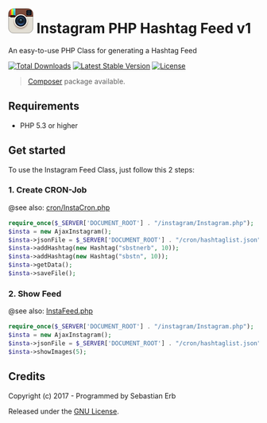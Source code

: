 # ![Image](assets/instagram.png) Instagram PHP Hashtag Feed v1

An easy-to-use PHP Class for generating a Hashtag Feed

[![Total Downloads](http://img.shields.io/packagist/dm/sebastianerb/instagramfeed.svg?style=flat)](https://packagist.org/packages/sebastianerb/instagramfeed)
[![Latest Stable Version](http://img.shields.io/packagist/v/sebastianerb/instagramfeed.svg?style=flat)](https://packagist.org/packages/sebastianerb/instagramfeed)
[![License](https://img.shields.io/packagist/l/sebastianerb/instagramfeed.svg?style=flat)](https://packagist.org/packages/sebastianerb/instagramfeed)


> [Composer](#installation) package available.  

## Requirements
- PHP 5.3 or higher

## Get started
To use the Instagram Feed Class, just follow this 2 steps:

### 1. Create CRON-Job

@see also: [cron/InstaCron.php](cron/InstaCron.php)

```php
require_once($_SERVER['DOCUMENT_ROOT'] . "/instagram/Instagram.php");
$insta = new AjaxInstagram();
$insta->jsonFile = $_SERVER['DOCUMENT_ROOT'] . "/cron/hashtaglist.json";
$insta->addHashtag(new Hashtag("sbstnerb", 10));
$insta->addHashtag(new Hashtag("sbstn", 10));
$insta->getData();
$insta->saveFile();
```

### 2. Show Feed

@see also: [InstaFeed.php](InstaFeed.php)

```php
require_once($_SERVER['DOCUMENT_ROOT'] . "/instagram/Instagram.php");
$insta = new AjaxInstagram();
$insta->jsonFile = $_SERVER['DOCUMENT_ROOT'] . "/cron/hashtaglist.json";
$insta->showImages(5);
```

## Credits

Copyright (c) 2017 - Programmed by Sebastian Erb

Released under the [GNU License](LICENSE).
